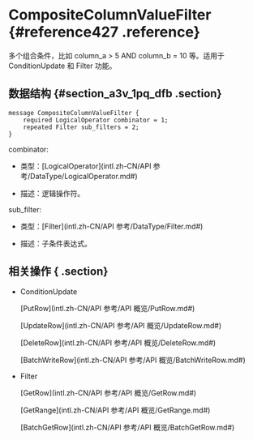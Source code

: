 # CompositeColumnValueFilter {#reference427 .reference}

多个组合条件，比如 column\_a \> 5 AND column\_b = 10 等。适用于 ConditionUpdate 和 Filter 功能。

## 数据结构 {#section_a3v_1pq_dfb .section}

```language-protobuf
message CompositeColumnValueFilter {
    required LogicalOperator combinator = 1;
    repeated Filter sub_filters = 2;
}

```

combinator:

-   类型：[LogicalOperator](intl.zh-CN/API 参考/DataType/LogicalOperator.md#) 

-   描述：逻辑操作符。


sub\_filter:

-   类型：[Filter](intl.zh-CN/API 参考/DataType/Filter.md#)

-   描述：子条件表达式。


## 相关操作 { .section}

-   ConditionUpdate

     [PutRow](intl.zh-CN/API 参考/API 概览/PutRow.md#) 

     [UpdateRow](intl.zh-CN/API 参考/API 概览/UpdateRow.md#) 

     [DeleteRow](intl.zh-CN/API 参考/API 概览/DeleteRow.md#)

     [BatchWriteRow](intl.zh-CN/API 参考/API 概览/BatchWriteRow.md#) 

-   Filter

     [GetRow](intl.zh-CN/API 参考/API 概览/GetRow.md#) 

     [GetRange](intl.zh-CN/API 参考/API 概览/GetRange.md#) 

     [BatchGetRow](intl.zh-CN/API 参考/API 概览/BatchGetRow.md#)


